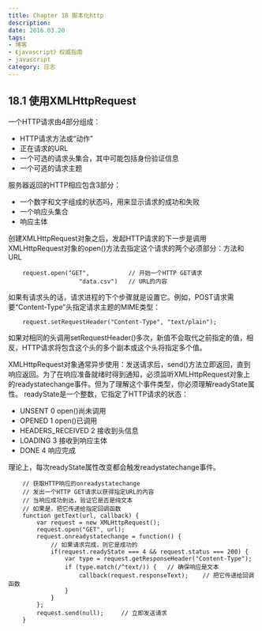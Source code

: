 ```yaml
---
title: Chapter 18 脚本化http
description: 
date: 2016.03.20
tags:
- 博客
- 《javascript》权威指南
- javascript
category: 日志
---
```

## 18.1 使用XMLHttpRequest
一个HTTP请求由4部分组成：
* HTTP请求方法或“动作”
* 正在请求的URL
* 一个可选的请求头集合，其中可能包括身份验证信息
* 一个可选的请求主题

服务器返回的HTTP相应包含3部分：
* 一个数字和文字组成的状态吗，用来显示请求的成功和失败
* 一个响应头集合
* 响应主体

创建XMLHttpRequest对象之后，发起HTTP请求的下一步是调用XMLHttpRequest对象的open()方法去指定这个请求的两个必须部分：方法和URL
        
        request.open("GET",           // 开始一个HTTP GET请求
                        "data.csv")   // URL的内容

如果有请求头的话，请求进程的下个步骤就是设置它。例如，POST请求需要“Content-Type”头指定请求主题的MIME类型：

        request.setRequestHeader("Content-Type", "text/plain");

如果对相同的头调用setRequestHeader()多次，新值不会取代之前指定的值，相反，HTTP请求将包含这个头的多个副本或这个头将指定多个值。

XMLHttpRequest对象通常异步使用：发送请求后，send()方法立即返回，直到响应返回。为了在响应准备就绪时得到通知，必须监听XMLHttpRequest对象上的readystatechange事件。但为了理解这个事件类型，你必须理解readyState属性。
readyState是一个整数，它指定了HTTP请求的状态：
 
* UNSENT     0       open()尚未调用
* OPENED     1       open()已调用
* HEADERS_RECEIVED     2      接收到头信息
* LOADING         3        接收到响应主体
* DONE        4         响应完成

理论上，每次readyState属性改变都会触发readystatechange事件。

        // 获取HTTP响应的onreadystatechange
        // 发出一个HTTP GET请求以获得指定URL的内容
        // 当响应成功到达，验证它是否是纯文本
        // 如果是，把它传递给指定回调函数
        function getText(url, callback) {
            var request = new XMLHttpRequest();
            request.open("GET", url);
            request.onreadystatechange = function() {
                // 如果请求完成，则它是成功的
                if(request.readyState === 4 && request.status === 200) {
                    var type = request.getResponseHeader("Content-Type");
                    if (type.match(/^text/)) {   // 确保响应是文本
                        callback(request.responseText);    // 把它传递给回调函数
                    }
                }
            };
            request.send(null);     // 立即发送请求
        }














